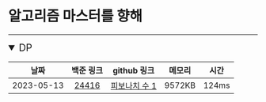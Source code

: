 # 알고리즘 마스터를 향해

---

<details open>
<summary style="font-size: 20px">DP</summary>
<div markdown="1">

|     날짜     |                    백준 링크                     |                                                                                        github 링크                                                                                         |  메모리   | 시간  |
|:----------:|:--------------------------------------------:|:----------------------------------------------------------------------------------------------------------------------------------------------------------------------------------------:|:------:|:---:|
| 2023-05-13 | [24416](https://www.acmicpc.net/problem/24416) | [피보나치 수 1](https://github.com/gyur1kim/BOJ/blob/master/DP/24416_%EC%95%8C%EA%B3%A0%EB%A6%AC%EC%A6%98%20%EC%88%98%EC%97%85%20-%20%ED%94%BC%EB%B3%B4%EB%82%98%EC%B9%98%20%EC%88%98%201.js) | 9572KB |124ms |

</div>
</details>
